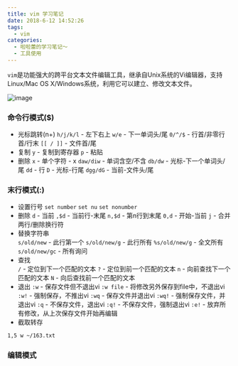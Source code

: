 ```yaml
---
title: vim 学习笔记
date: 2018-6-12 14:52:26
tags:
  - vim
categories:
  - 啦啦蕾的学习笔记～
  - 工具使用
---
```


`vim`是功能强大的跨平台文本文件编辑工具，继承自Unix系统的Vi编辑器，支持Linux/Mac OS X/Windows系统，利用它可以建立、修改文本文件。
<!--more-->
![image](https://cdn.nlark.com/yuque/0/2020/png/1322938/1587482485347-3f9d4527-acfa-4366-aef7-0c20aa903a5f.png)

### 命令行模式($)
- 光标跳转(n+)
`h/j/k/l` - 左下右上 
`w/e` - 下一单词头/尾 
`0/^/$` - 行首/非零行首/行末
`[[ / ]]` - 文件首/尾
- 复制
`y` - 复制到寄存器
`p` - 粘贴
- 删除
`x` - 单个字符 - x 
`daw/diw` - 单词含空/不含
`db/dw` - 光标-下一个单词头/尾
`dd` - 行
`D` - 光标-行尾
`dgg/dG` - 当前-文件头/尾

### 末行模式(:)
- 设置行号
`set number`
`set nu`
`set nonumber`
- 删除
`d` - 当前
`,$d` - 当前行-末尾
`n,$d` - 第n行到末尾
`0,d` - 开始-当前
`j` - 合并两行/删除换行符
- 替换字符串  
`s/old/new` - 此行第一个
`s/old/new/g` - 此行所有
`%s/old/new/g` - 全文所有
`s/old/new/gc` - 所有询问
- 查找  
`/` - 定位到下一个匹配的文本 
`?` - 定位到前一个匹配的文本 
`n` - 向前查找下一个匹配的文本 
`N` - 向后查找前一个匹配的文本
- 退出
`:w` - 保存文件但不退出vi 
`:w file` - 将修改另外保存到file中，不退出vi 
`:w!` - 强制保存，不推出vi 
`:wq` - 保存文件并退出vi 
`:wq!` - 强制保存文件，并退出vi 
`:q` - 不保存文件，退出vi 
`:q!` - 不保存文件，强制退出vi 
`:e!` - 放弃所有修改，从上次保存文件开始再编辑
- 截取转存
```bash
1,5 w ~/163.txt
```

### 编辑模式